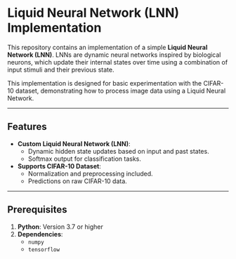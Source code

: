 # Liquid Neural Network (LNN) Implementation

This repository contains an implementation of a simple **Liquid Neural Network (LNN)**. LNNs are dynamic neural networks inspired by biological neurons, which update their internal states over time using a combination of input stimuli and their previous state.

This implementation is designed for basic experimentation with the CIFAR-10 dataset, demonstrating how to process image data using a Liquid Neural Network.

---

## Features
- **Custom Liquid Neural Network (LNN)**:
  - Dynamic hidden state updates based on input and past states.
  - Softmax output for classification tasks.
- **Supports CIFAR-10 Dataset**:
  - Normalization and preprocessing included.
  - Predictions on raw CIFAR-10 data.

---

## Prerequisites
1. **Python**: Version 3.7 or higher
2. **Dependencies**:
   - `numpy`
   - `tensorflow`


